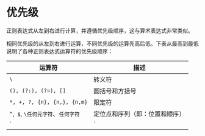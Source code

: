 # 优先级

正则表达式从左到右进行计算，并遵循优先级顺序，这与算术表达式非常类似。

相同优先级的从左到右进行运算，不同优先级的运算先高后低。下表从最高到最低说明了各种正则表达式运算符的优先级顺序：

| 运算符                              | 描述                                                         |
| ----------------------------------- | ------------------------------------------------------------ |
| `\`                                 | 转义符                                                       |
| `(), (?:), (?=), []`                | 圆括号和方括号                                               |
| `*, +, ?, {n}, {n,}, {n,m}`         | 限定符                                                       |
| `^`,` $`, `\任何元字符`、`任何字符` | 定位点和序列（即：位置和顺序）                               |
| `|`                                 | 替换，"或"操作 字符具有高于替换运算符的优先级，使得`"m|food"`匹配"m"或"food"。若要匹配"mood"或"food"，请使用括号创建子表达式，从而产生`"(m\|f)ood"`。 |

